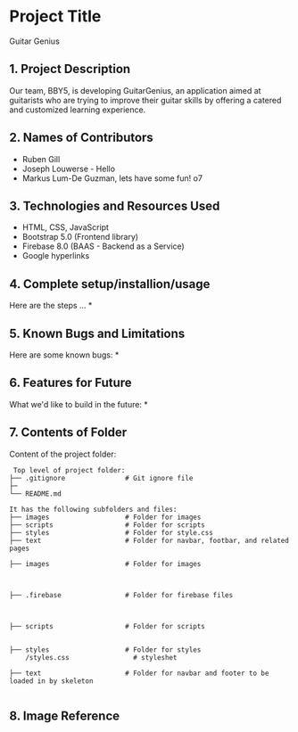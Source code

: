 # Project Title
Guitar Genius 

## 1. Project Description
Our team, BBY5, is developing GuitarGenius, an application aimed at guitarists who are trying to improve their guitar skills by offering a catered and customized learning experience.

## 2. Names of Contributors
*  Ruben Gill 
*  Joseph Louwerse - Hello
*  Markus Lum-De Guzman, lets have some fun! o7

	
## 3. Technologies and Resources Used
* HTML, CSS, JavaScript
* Bootstrap 5.0 (Frontend library)
* Firebase 8.0 (BAAS - Backend as a Service)
* Google hyperlinks

## 4. Complete setup/installion/usage
Here are the steps ...
* 

## 5. Known Bugs and Limitations
Here are some known bugs:
* 

## 6. Features for Future
What we'd like to build in the future:
* 
	
## 7. Contents of Folder
Content of the project folder:

```
 Top level of project folder: 
├── .gitignore               # Git ignore file
├─
└── README.md

It has the following subfolders and files:
├── images                   # Folder for images
├── scripts                  # Folder for scripts
├── styles                   # Folder for style.css
├── text                     # Folder for navbar, footbar, and related pages

├── images                   # Folder for images
   


├── .firebase                # Folder for firebase files
    
 

├── scripts                  # Folder for scripts


├── styles                   # Folder for styles
    /styles.css                # styleshet 

├── text                     # Folder for navbar and footer to be loaded in by skeleton 
    

```


## 8. Image Reference
